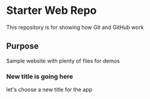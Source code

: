 # Starter Web Repo

This repository is for showing how Git and GitHub work

## Purpose

Sample website with plenty of files for demos


### New title is going here
let's choose a new title for the app